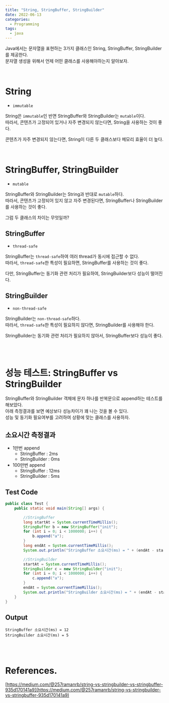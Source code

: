 ```yaml
---
title: "String, StringBuffer, StringBuilder"
date: 2022-06-13
categories: 
  - Programming
tags:
  - java
---
```


Java에서는 문자열을 표현하는 3가지 클래스인 String, StringBuffer, StringBuilder를 제공한다.  
문자열 생성을 위해서 언제 어떤 클래스를 사용해야하는지 알아보자.

<br>

# String

- `immutable`

String은 `immutable`인 반면 StringBuffer와 StringBuilder는 `mutable`이다.   
따라서, 콘텐츠가 고정되어 있거나 자주 변경되지 않는다면, String을 사용하는 것이 좋다.  

콘텐츠가 자주 변경되지 않는다면, String이 다른 두 클래스보다 메모리 효율이 더 높다.

<br>

# StringBuffer, StringBuilder

- `mutable`

StringBuffer와 StringBuilder는 String과 반대로 `mutable`하다.  
따라서, 콘텐츠가 고정되어 있지 않고 자주 변경된다면, StringBuffer나 StringBuilder를 사용하는 것이 좋다.

그럼 두 클래스의 차이는 무엇일까?

## StringBuffer

- `thread-safe`

StringBuffer는 `thread-safe`하여 여러 thread가 동시에 접근할 수 없다.  
따라서, `thread-safe`한 특성이 필요하면, StringBuffer를 사용하는 것이 좋다.

다만, StringBuffer는 동기화 관련 처리가 필요하여, StringBuilder보다 성능이 떨어진다.

## StringBuilder

- `non-thread-safe`

StringBuilder는 `non-thread-safe`하다.  
따라서, `thread-safe`한 특성이 필요하지 않다면, StringBuilder를 사용해야 한다.

StringBuilder는 동기화 관련 처리가 필요하지 않아서, StringBuffer보다 성능이 좋다. 

<br>
<br>

# 성능 테스트: StringBuffer vs StringBuilder

StringBuffer와 StringBuilder 객체에 문자 하나를 반복문으로 append하는 테스트를 해보았다.  
아래 측정결과를 보면 예상보다 성능차이가 꽤 나는 것을 볼 수 있다.  
성능 및 동기화 필요여부를 고려하여 상황에 맞는 클래스를 사용하자.

## 소요시간 측정결과
- 1만번 append
  - StringBuffer : 2ms
  - StringBuilder : 0ms
- 100만번 append
  - StringBuffer : 12ms
  - StringBuilder : 5ms

## Test Code
```java
public class Test {
    public static void main(String[] args) {

        //StringBuffer
        long startAt = System.currentTimeMillis();
        StringBuffer b = new StringBuffer("init");
        for (int i = 0; i < 1000000; i++) {
            b.append("a");
        }
        long endAt = System.currentTimeMillis();
        System.out.println("StringBuffer 소요시간(ms) = " + (endAt - startAt));

        //StringBuilder
        startAt = System.currentTimeMillis();
        StringBuilder c = new StringBuilder("init");
        for (int i = 0; i < 1000000; i++) {
            c.append("a");
        }
        endAt = System.currentTimeMillis();
        System.out.println("StringBuilder 소요시간(ms) = " + (endAt - startAt));
    }
}
```

## Output
```
StringBuffer 소요시간(ms) = 12
StringBuilder 소요시간(ms) = 5
```

<br>
<br>

# References.
[https://medium.com/@257ramanrb/string-vs-stringbuilder-vs-stringbuffer-935d170141a9](https://medium.com/@257ramanrb/string-vs-stringbuilder-vs-stringbuffer-935d170141a9)